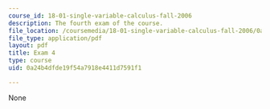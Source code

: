 ```yaml
---
course_id: 18-01-single-variable-calculus-fall-2006
description: The fourth exam of the course.
file_location: /coursemedia/18-01-single-variable-calculus-fall-2006/0a24b4dfde19f54a7918e4411d7591f1_exam4.pdf
file_type: application/pdf
layout: pdf
title: Exam 4
type: course
uid: 0a24b4dfde19f54a7918e4411d7591f1

---
```

None